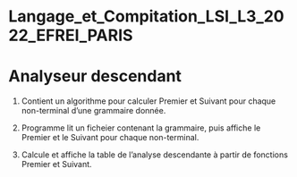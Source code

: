 # Langage_et_Compitation_LSI_L3_2022_EFREI_PARIS
# Analyseur descendant

1) Contient un algorithme pour calculer Premier et Suivant pour chaque non-terminal d’une grammaire donnée.

2) Programme lit un ficheier contenant la grammaire, puis affiche le Premier et le Suivant pour chaque non-terminal.
 
3)	Calcule et affiche la table de l’analyse descendante à partir de fonctions Premier et Suivant.
